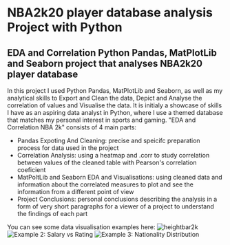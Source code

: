 # NBA2k20 player database analysis Project with Python

## EDA and Correlation Python Pandas, MatPlotLib and Seaborn project that analyses NBA2k20 player database

In this project I used Python Pandas, MatPlotLib and Seaborn, as well as my analytical skills to Export and Clean the data, Depict and Analyse the correlation of values and Visualise the data. It is initialy a showcase of skills I have as an aspiring data analyst in Python, where I use a themed database that matches my personal interest in sports and gaming. "EDA and Correlation NBA 2k" consists of 4 main parts:

* Pandas Expoting And Cleaning: precise and speicifc preparation process for data used in the project
* Correlation Analysis: using a heatmap and .corr to study correlation between values of the cleaned table with Pearson's correlation coeficient
* MatPoltLib and Seaborn EDA and Visualisations: using cleaned data and information about the correlated measures to plot and see the information from a different point of view
* Project Conclusions: personal conclusions describing the analysis in a form of very short paragraphs for a viewer of a project to understand the findings of each part

You can see some data visualisation examples here:
![heightbar2k](https://github.com/dimitriousss/nba2k/assets/136066480/7f7ec0cc-776b-4b9a-9f37-dadf9f1fb646)
![Example 2: Salary vs Rating](https://github.com/[dimitriousss]/[nba2k]/blob/[main]/linegraph2k.png?raw=true)
![Example 3: Nationality Distribution](https://github.com/[dimitriousss]/[nba2k]/blob/[main]/pies2k.png?raw=true)
